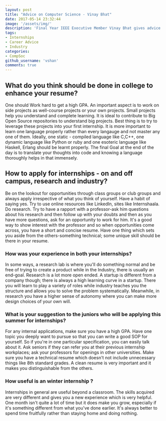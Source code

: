 ```yaml
---
layout: post
title: "Advice on Computer Science - Vinay Bhat"
date: 2017-05-14 23:32:44
image: '/assets/img/'
description: 'Final Year IEEE Executive Member Vinay Bhat gives advice on how to apply and look out for internships.'
tags:
- Internships
- Career Advice
- Industry
categories:
- CompSoc
github_username: 'vshan'
comments: true
---
```


## What do you think should be done in college to enhance your resume?

One should Work hard to get a high GPA. An important aspect is to work on side projects as well-course projects or your own projects. Small projects help you understand and complete learning. It is ideal to contribute to Big Open Source repositories to understand big projects. Best thing is to try to leverage these projects into your first internship.  It is more important to learn one language properly rather than every langauge and not master any one of them. Ideally, one static - compiled language like C,C++, one dynamic language like Python or ruby and one esoteric language like Haskell, Erlang should be learnt properly. The final Goal at the end of the day is to translate your thoughts into code and knowing a language thoroughly helps in that immensely.


## How to apply for internships - on and off campus, research and industry?

Be on the lookout for opportunities through class groups or club groups and always apply irrespective of what you think of yourself. Have a habit of saying yes. Try to use online resources like LinkedIn, sites like Internshaala. Do research. Try to have a rapport with a professor-ask him questions about his research and then follow up with your doubts and then as you have more questions, ask for an opportunity to work for him. It's a good way to show interest with the professor and so when opportunities come across, you have a short and concise resume. Have one thing which sets you aside from the others-something technical; some unique skill should be there in your resume.


### How was your experience in both your internships?

In some ways, a research lab is where you'll do something normal and be free of trying to create a product while in the Industry, there is usually an end-goal. Research is a lot more open ended. 
A startup is different from a company though; there is always a high learning curve in a startup. There you will learn to play a variety of roles while industry teaches you the structure and allows you to solve the problem systematically. 
Meanwhile, in research you have a higher sense of autonomy where you can make more design choices of your own will.

### What is your suggestion to the juniors who will be applying this summer for internships?

For any internal applications, make sure you have a high GPA. Have one topic you deeply want to pursue so that you can write a good SOP for yourself. So if you're in one particular specification, you can easily talk about it. Ask seniors if they can refer you at their previous internship workplaces; ask your professors for openings in other universities. 
Make sure you have a technical resume which doesn't not include unnecessary things like 8th standard grades. A clean resume is very important and it makes you distinguishable from the others.

### How useful is an winter internship ?

Internships in general are useful beyond a classroom. The skills acquired are very different and gives you a new experience which is very helpful. One month isn't quite a lot of time but it does make you grow, especially if it's something different from what you've done earlier. It's always better to spend time fruitfully rather than staying home and doing nothing.